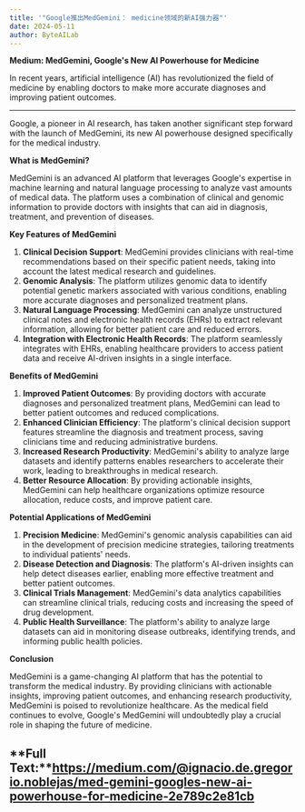 ```yaml
---
title: '"Google推出MedGemini： medicine领域的新AI强力器"'
date: 2024-05-11
author: ByteAILab
---
```


**Medium: MedGemini, Google's New AI Powerhouse for Medicine**

In recent years, artificial intelligence (AI) has revolutionized the field of medicine by enabling doctors to make more accurate diagnoses and improving patient outcomes. 

---
Google, a pioneer in AI research, has taken another significant step forward with the launch of MedGemini, its new AI powerhouse designed specifically for the medical industry.

**What is MedGemini?**

MedGemini is an advanced AI platform that leverages Google's expertise in machine learning and natural language processing to analyze vast amounts of medical data. The platform uses a combination of clinical and genomic information to provide doctors with insights that can aid in diagnosis, treatment, and prevention of diseases.

**Key Features of MedGemini**

1. **Clinical Decision Support**: MedGemini provides clinicians with real-time recommendations based on their specific patient needs, taking into account the latest medical research and guidelines.
2. **Genomic Analysis**: The platform utilizes genomic data to identify potential genetic markers associated with various conditions, enabling more accurate diagnoses and personalized treatment plans.
3. **Natural Language Processing**: MedGemini can analyze unstructured clinical notes and electronic health records (EHRs) to extract relevant information, allowing for better patient care and reduced errors.
4. **Integration with Electronic Health Records**: The platform seamlessly integrates with EHRs, enabling healthcare providers to access patient data and receive AI-driven insights in a single interface.

**Benefits of MedGemini**

1. **Improved Patient Outcomes**: By providing doctors with accurate diagnoses and personalized treatment plans, MedGemini can lead to better patient outcomes and reduced complications.
2. **Enhanced Clinician Efficiency**: The platform's clinical decision support features streamline the diagnosis and treatment process, saving clinicians time and reducing administrative burdens.
3. **Increased Research Productivity**: MedGemini's ability to analyze large datasets and identify patterns enables researchers to accelerate their work, leading to breakthroughs in medical research.
4. **Better Resource Allocation**: By providing actionable insights, MedGemini can help healthcare organizations optimize resource allocation, reduce costs, and improve patient care.

**Potential Applications of MedGemini**

1. **Precision Medicine**: MedGemini's genomic analysis capabilities can aid in the development of precision medicine strategies, tailoring treatments to individual patients' needs.
2. **Disease Detection and Diagnosis**: The platform's AI-driven insights can help detect diseases earlier, enabling more effective treatment and better patient outcomes.
3. **Clinical Trials Management**: MedGemini's data analytics capabilities can streamline clinical trials, reducing costs and increasing the speed of drug development.
4. **Public Health Surveillance**: The platform's ability to analyze large datasets can aid in monitoring disease outbreaks, identifying trends, and informing public health policies.

**Conclusion**

MedGemini is a game-changing AI platform that has the potential to transform the medical industry. By providing clinicians with actionable insights, improving patient outcomes, and enhancing research productivity, MedGemini is poised to revolutionize healthcare. As the medical field continues to evolve, Google's MedGemini will undoubtedly play a crucial role in shaping the future of medicine.

**Full Text:**https://medium.com/@ignacio.de.gregorio.noblejas/med-gemini-googles-new-ai-powerhouse-for-medicine-2e789c2e81cb
---

